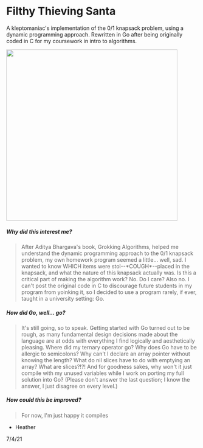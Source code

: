 # Filthy Thieving Santa
A kleptomaniac's implementation of the 0/1 knapsack problem, using a dynamic programming approach. Rewritten in Go
after being originally coded in C for my coursework in intro to algorithms.

<img src="https://github.com/wrongenvelope/filthy_thieving_santa/blob/main/screen1.png?raw=true" width="450">

##### Why did this interest me?
<blockquote>
After Aditya Bhargava's book, Grokking Algorithms, helped me understand the dynamic programming approach to the 0/1 knapsack problem,
my own homework program seemed a little... well, sad. I wanted to know WHICH items were stol--*COUGH*--placed in the knapsack,
and what the nature of this knapsack actually was. Is this a critical part of making the algorithm work? No. Do I care? Also no.
I can't post the original code in C to discourage future students in my program from yoinking it, so I decided to use a program
rarely, if ever, taught in a university setting: Go.
</blockquote>

##### How did Go, well... go?
<blockquote>It's still going, so to speak. Getting started with Go turned out to be rough, as many fundamental
design decisions made about the language are at odds with everything I find logically and aesthetically pleasing. Where did my ternary operator go? Why does Go have to be allergic to semicolons? Why can't I declare an array pointer without knowing the length? What do nil slices have to do with emptying an array? What are slices?!?!
And for goodness sakes, why won't it just compile with my unused variables while I work on porting my full solution into Go? (Please don't answer the last question; I know the answer, I just disagree on every level.)
</blockquote>

##### How could this be improved?
<blockquote>For now, I'm just happy it compiles</blockquote>

- Heather

7/4/21
